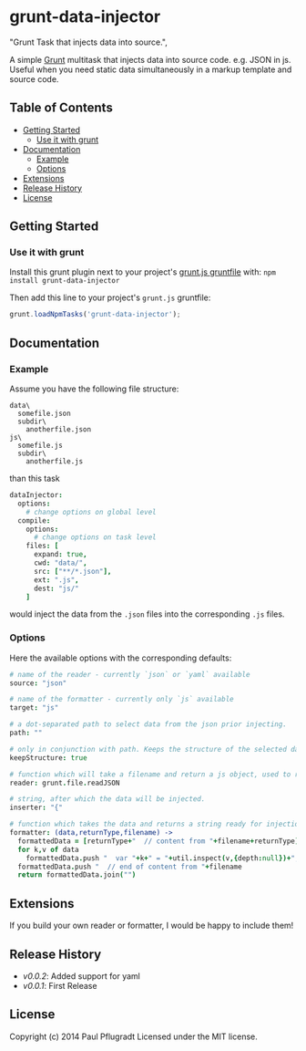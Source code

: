 # grunt-data-injector

"Grunt Task that injects data into source.",
  
A simple [Grunt][grunt] multitask that injects data into source code. e.g. JSON in js.
Useful when you need static data simultaneously in a markup template and source code. 


## Table of Contents

<!-- toc -->
* [Getting Started](#getting-started)
  * [Use it with grunt](#use-it-with-grunt)
* [Documentation](#documentation)
  * [Example](#example)
  * [Options](#options)
* [Extensions](#extensions)
* [Release History](#release-history)
* [License](#license)

<!-- toc stop -->
## Getting Started

### Use it with grunt

Install this grunt plugin next to your project's [grunt.js gruntfile][getting_started] with: `npm install grunt-data-injector`

Then add this line to your project's `grunt.js` gruntfile:

```javascript
grunt.loadNpmTasks('grunt-data-injector');
```

[grunt]: https://github.com/cowboy/grunt
[getting_started]: https://github.com/cowboy/grunt/blob/master/docs/getting_started.md

## Documentation
### Example
Assume you have the following file structure:
```
data\
  somefile.json
  subdir\
    anotherfile.json
js\
  somefile.js
  subdir\
    anotherfile.js
```
than this task
```coffee
dataInjector:
  options:
    # change options on global level
  compile:
    options:
      # change options on task level
    files: [
      expand: true,
      cwd: "data/",
      src: ["**/*.json"],
      ext: ".js",
      dest: "js/"   
    ]
```
would inject the data from the `.json` files into the corresponding `.js` files.

### Options
Here the available options with the corresponding defaults:
```coffee
# name of the reader - currently `json` or `yaml` available
source: "json"

# name of the formatter - currently only `js` available
target: "js"

# a dot-separated path to select data from the json prior injecting.
path: ""

# only in conjunction with path. Keeps the structure of the selected data if set.
keepStructure: true

# function which will take a filename and return a js object, used to read the data.
reader: grunt.file.readJSON

# string, after which the data will be injected.
inserter: "{"

# function which takes the data and returns a string ready for injection
formatter: (data,returnType,filename) ->
  formattedData = [returnType+"  // content from "+filename+returnType]
  for k,v of data
    formattedData.push "  var "+k+" = "+util.inspect(v,{depth:null})+";"+returnType
  formattedData.push "  // end of content from "+filename
  return formattedData.join("")
```
## Extensions

If you build your own reader or formatter, I would be happy to include them!

## Release History

 - *v0.0.2*: Added support for yaml
 - *v0.0.1*: First Release

## License
Copyright (c) 2014 Paul Pflugradt
Licensed under the MIT license.
